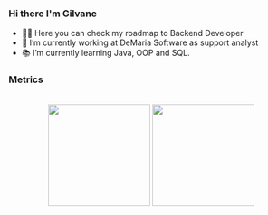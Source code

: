 ### Hi there I'm Gilvane

- 👨‍💻 Here you can check my roadmap to Backend Developer
- 🔭 I’m currently working at DeMaria Software as support analyst
- 📚 I’m currently learning Java, OOP and SQL.



<h3>Metrics</h3>
<br>
<div align="center">
  <img height="180em" src="https://github-readme-stats.vercel.app/api?username=gilvaneamaro&show_icons=true&theme=dracula"/>
  <img height="180em" src="https://github-readme-stats.vercel.app/api/top-langs/?username=gilvaneamaro&langs=compact&langs_count=168&theme=dracula"/>
</div>
